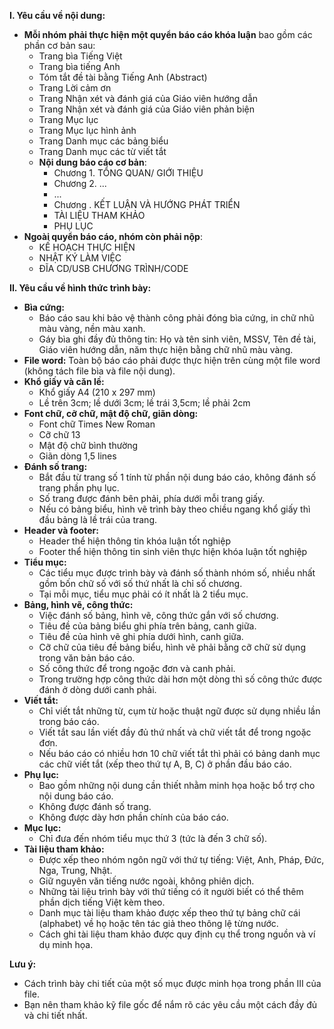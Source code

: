 **I. Yêu cầu về nội dung:**

* **Mỗi nhóm phải thực hiện một quyển báo cáo khóa luận** bao gồm các phần cơ bản sau:
    * Trang bìa Tiếng Việt
    * Trang bìa tiếng Anh
    * Tóm tắt đề tài bằng Tiếng Anh (Abstract)
    * Trang Lời cảm ơn
    * Trang Nhận xét và đánh giá của Giáo viên hướng dẫn
    * Trang Nhận xét và đánh giá của Giáo viên phản biện
    * Trang Mục lục
    * Trang Mục lục hình ảnh
    * Trang Danh mục các bảng biểu
    * Trang Danh mục các từ viết tắt
    * **Nội dung báo cáo cơ bản**:
        * Chương 1. TỔNG QUAN/ GIỚI THIỆU
        * Chương 2. ...
        * ...
        * Chương . KẾT LUẬN VÀ HƯỚNG PHÁT TRIỂN
        * TÀI LIỆU THAM KHẢO
        * PHỤ LỤC
* **Ngoài quyển báo cáo, nhóm còn phải nộp**:
    * KẾ HOẠCH THỰC HIỆN
    * NHẬT KÝ LÀM VIỆC
    * ĐĨA CD/USB CHƯƠNG TRÌNH/CODE

**II. Yêu cầu về hình thức trình bày:**

* **Bìa cứng:**
    * Báo cáo sau khi bảo vệ thành công phải đóng bìa cứng, in chữ nhũ màu vàng, nền màu xanh.
    * Gáy bìa ghi đầy đủ thông tin: Họ và tên sinh viên, MSSV, Tên đề tài, Giáo viên hướng dẫn, năm thực hiện bằng chữ nhũ màu vàng.
* **File word:** Toàn bộ báo cáo phải được thực hiện trên cùng một file word (không tách file bìa và file nội dung).
* **Khổ giấy và căn lề:**
    * Khổ giấy A4 (210 x 297 mm)
    * Lề trên 3cm; lề dưới 3cm; lề trái 3,5cm; lề phải 2cm
* **Font chữ, cỡ chữ, mật độ chữ, giãn dòng:**
    * Font chữ Times New Roman
    * Cỡ chữ 13
    * Mật độ chữ bình thường
    * Giãn dòng 1,5 lines
* **Đánh số trang:**
    * Bắt đầu từ trang số 1 tính từ phần nội dung báo cáo, không đánh số trang phần phụ lục.
    * Số trang được đánh bên phải, phía dưới mỗi trang giấy.
    * Nếu có bảng biểu, hình vẽ trình bày theo chiều ngang khổ giấy thì đầu bảng là lề trái của trang.
* **Header và footer:**
    * Header thể hiện thông tin khóa luận tốt nghiệp
    * Footer thể hiện thông tin sinh viên thực hiện khóa luận tốt nghiệp
* **Tiểu mục:**
    * Các tiểu mục được trình bày và đánh số thành nhóm số, nhiều nhất gồm bốn chữ số với số thứ nhất là chỉ số chương.
    * Tại mỗi mục, tiểu mục phải có ít nhất là 2 tiểu mục.
* **Bảng, hình vẽ, công thức:**
    * Việc đánh số bảng, hình vẽ, công thức gắn với số chương.
    * Tiêu đề của bảng biểu ghi phía trên bảng, canh giữa.
    * Tiêu đề của hình vẽ ghi phía dưới hình, canh giữa.
    * Cỡ chữ của tiêu đề bảng biểu, hình vẽ phải bằng cỡ chữ sử dụng trong văn bản báo cáo.
    * Số công thức để trong ngoặc đơn và canh phải.
    * Trong trường hợp công thức dài hơn một dòng thì số công thức được đánh ở dòng dưới canh phải.
* **Viết tắt:**
    * Chỉ viết tắt những từ, cụm từ hoặc thuật ngữ được sử dụng nhiều lần trong báo cáo.
    * Viết tắt sau lần viết đầy đủ thứ nhất và chữ viết tắt để trong ngoặc đơn.
    * Nếu báo cáo có nhiều hơn 10 chữ viết tắt thì phải có bảng danh mục các chữ viết tắt (xếp theo thứ tự A, B, C) ở phần đầu báo cáo.
* **Phụ lục:**
    * Bao gồm những nội dung cần thiết nhằm minh họa hoặc bổ trợ cho nội dung báo cáo.
    * Không được đánh số trang.
    * Không được dày hơn phần chính của báo cáo.
* **Mục lục:**
    * Chỉ đưa đến nhóm tiểu mục thứ 3 (tức là đến 3 chữ số).
* **Tài liệu tham khảo:**
    * Được xếp theo nhóm ngôn ngữ với thứ tự tiếng: Việt, Anh, Pháp, Đức, Nga, Trung, Nhật.
    * Giữ nguyên văn tiếng nước ngoài, không phiên dịch.
    * Những tài liệu trình bày với thứ tiếng có ít người biết có thể thêm phần dịch tiếng Việt kèm theo.
    * Danh mục tài liệu tham khảo được xếp theo thứ tự bảng chữ cái (alphabet) về họ hoặc tên tác giả theo thông lệ từng nước.
    * Cách ghi tài liệu tham khảo được quy định cụ thể trong nguồn và ví dụ minh họa.

**Lưu ý:** 

* Cách trình bày chi tiết của một số mục được minh họa trong phần III của file.
* Bạn nên tham khảo kỹ file gốc để nắm rõ các yêu cầu một cách đầy đủ và chi tiết nhất. 
